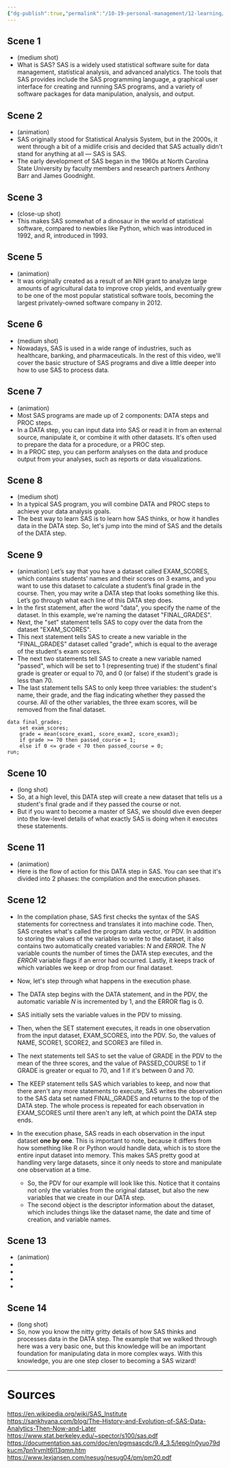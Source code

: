 ```yaml
---
{"dg-publish":true,"permalink":"/10-19-personal-management/12-learning/12-05-nyu-steinhardt-ltxd/01-edct-ge-2076/assignments/ect-2076-m2-w1-storyboard/"}
---
```



## Scene 1 
- (medium shot)
- What is SAS? SAS is a widely used statistical software suite for data management, statistical analysis, and advanced analytics. The tools that SAS provides include the SAS programming language, a graphical user interface for creating and running SAS programs, and a variety of software packages for data manipulation, analysis, and output. 

## Scene 2
- (animation)
- SAS originally stood for Statistical Analysis System, but in the 2000s, it went through a bit of a midlife crisis and decided that SAS actually didn't stand for anything at all — SAS is SAS. 
- The early development of SAS began in the 1960s at North Carolina State University by faculty members and research partners Anthony Barr and James Goodnight. 

## Scene 3
- (close-up shot)
- This makes SAS somewhat of a dinosaur in the world of statistical software, compared to newbies like Python, which was introduced in 1992, and R, introduced in 1993. 

## Scene 5
- (animation)
- It was originally created as a result of an NIH grant to analyze large amounts of agricultural data to improve crop yields, and eventually grew to be one of the most popular statistical software tools, becoming the largest privately-owned software company in 2012. 

## Scene 6
- (medium shot)
- Nowadays, SAS is used in a wide range of industries, such as healthcare, banking, and pharmaceuticals. In the rest of this video, we'll cover the basic structure of SAS programs and dive a little deeper into how to use SAS to process data.

## Scene 7
- (animation)
- Most SAS programs are made up of 2 components: DATA steps and PROC steps. 
- In a DATA step, you can input data into SAS or read it in from an external source, manipulate it, or combine it with other datasets. It's often used to prepare the data for a procedure, or a PROC step. 
- In a PROC step, you can perform analyses on the data and produce output from your analyses, such as reports or data visualizations. 

## Scene 8
- (medium shot)
- In a typical SAS program, you will combine DATA and PROC steps to achieve your data analysis goals. 
- The best way to learn SAS is to learn how SAS thinks, or how it handles data in the DATA step. So, let's jump into the mind of SAS and the details of the DATA step.

## Scene 9
- (animation)
Let’s say that you have a dataset called EXAM_SCORES, which contains students’ names and their scores on 3 exams, and you want to use this dataset to calculate a student’s final grade in the course. Then, you may write a DATA step that looks something like this.  Let’s go through what each line of this DATA step does.  
- In the first statement, after the word "data", you specify the name of the dataset. In this example, we're naming the dataset "FINAL_GRADES".
- Next, the "set" statement tells SAS to copy over the data from the dataset "EXAM_SCORES". 
- This next statement tells SAS to create a new variable in the "FINAL_GRADES" dataset called "grade", which is equal to the average of the student's exam scores.
- The next two statements tell SAS to create a new variable named "passed", which will be set to 1 (representing true) if the student's final grade is greater or equal to 70, and 0 (or false) if the student's grade is less than 70.
- The last statement tells SAS to only keep three variables: the student's name, their grade, and the flag indicating whether they passed the course. All of the other variables, the three exam scores, will be removed from the final dataset.
 
```
data final_grades;
	set exam_scores; 
	grade = mean(score_exam1, score_exam2, score_exam3);
	if grade >= 70 then passed_course = 1; 
	else if 0 <= grade < 70 then passed_course = 0;
run;
```

## Scene 10
- (long shot)
- So, at a high level, this DATA step will create a new dataset that tells us a student's final grade and if they passed the course or not. 
- But if you want to become a master of SAS, we should dive even deeper into the low-level details of what exactly SAS is doing when it executes these statements.

## Scene 11
- (animation)
- Here is the flow of action for this DATA step in SAS. You can see that it's divided into 2 phases: the compilation and the execution phases. 

## Scene 12 
- In the compilation phase, SAS first checks the syntax of the SAS statements for correctness and translates it into machine code. Then, SAS creates what's called the program data vector, or PDV. In addition to storing the values of the variables to write to the dataset, it also contains two automatically created variables: _N_  and _ERROR_. The _N_ variable counts the number of times the DATA step executes, and the _ERROR_ variable flags if an error had occurred. Lastly, it keeps track of which variables we keep or drop from our final dataset. 

- Now, let's step through what happens in the execution phase. 
- The DATA step begins with the DATA statement, and in the PDV, the automatic variable _N_ is incremented by 1, and the ERROR flag is 0.
- SAS initially sets the variable values in the PDV to missing.
- Then, when the SET statement executes, it reads in one observation from the input dataset, EXAM_SCORES, into the PDV. So, the values of NAME, SCORE1, SCORE2, and SCORE3 are filled in. 
- The next statements tell SAS to set the value of GRADE in the PDV to the mean of the three scores, and the value of PASSED_COURSE to 1 if GRADE is greater or equal to 70, and 1 if it's between 0 and 70.
- The KEEP statement tells SAS which variables to keep, and now that there aren't any more statements to execute, SAS writes the observation to the SAS data set named FINAL_GRADES and returns to the top of the DATA step. The whole process is repeated for each observation in EXAM_SCORES until there aren't any left, at which point the DATA step ends.  

- In the execution phase, SAS reads in each observation in the input dataset **one by one**. This is important to note, because it differs from how something like R or Python would handle data, which is to store the entire input dataset into memory. This makes SAS pretty good at handling very large datasets, since it only needs to store and manipulate one observation at a time. 

	- So, the PDV for our example will look like this. Notice that it contains not only the variables from the original dataset, but also the new variables that we create in our DATA step.
	- The second object is the descriptor information about the dataset, which includes things like the dataset name, the date and time of creation, and variable names.

## Scene 13
- (animation)
- 
-  
- 
- 

## Scene 14
- (long shot)
- So, now you know the nitty gritty details of how SAS thinks and processes data in the DATA step. The example that we walked through here was a very basic one, but this knowledge will be an important foundation for manipulating data in more complex ways. With this knowledge, you are one step closer to becoming a SAS wizard!


---
# Sources

https://en.wikipedia.org/wiki/SAS_Institute
https://sankhyana.com/blog/The-History-and-Evolution-of-SAS-Data-Analytics-Then-Now-and-Later
https://www.stat.berkeley.edu/~spector/s100/sas.pdf
https://documentation.sas.com/doc/en/pgmsascdc/9.4_3.5/lepg/n0yuo79dkucm7pn1rvmlt6l13qmn.htm
https://www.lexjansen.com/nesug/nesug04/pm/pm20.pdf




